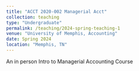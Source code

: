 ```yaml
---
title: "ACCT 2020-002 Managerial Acct"
collection: teaching
type: "Undergraduate"
permalink: /teaching/2024-spring-teaching-1
venue: "University of Memphis, Accounting"
date: Spring 2024
location: "Memphis, TN"
---
```


An in person Intro to Managerial Accounting Course
